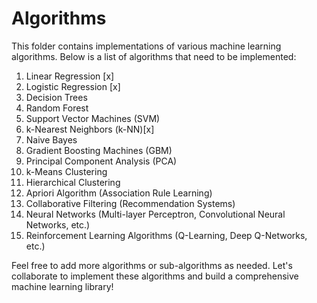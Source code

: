 # Algorithms

This folder contains implementations of various machine learning algorithms. Below is a list of algorithms that need to be implemented:

1. Linear Regression [x]
2. Logistic Regression [x]
3. Decision Trees
4. Random Forest
5. Support Vector Machines (SVM)
6. k-Nearest Neighbors (k-NN)[x]
7. Naive Bayes
8. Gradient Boosting Machines (GBM)
9. Principal Component Analysis (PCA)
10. k-Means Clustering
11. Hierarchical Clustering
12. Apriori Algorithm (Association Rule Learning)
13. Collaborative Filtering (Recommendation Systems)
14. Neural Networks (Multi-layer Perceptron, Convolutional Neural Networks, etc.)
15. Reinforcement Learning Algorithms (Q-Learning, Deep Q-Networks, etc.)

Feel free to add more algorithms or sub-algorithms as needed. Let's collaborate to implement these algorithms and build a comprehensive machine learning library!
